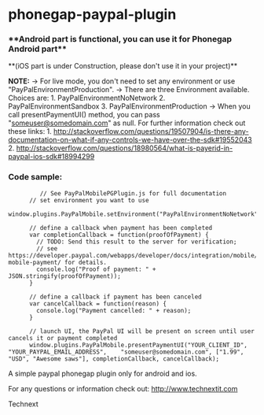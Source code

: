 phonegap-paypal-plugin
======================
<h3>**Android part is functional, you can use it for Phonegap Android part**</h3>
**(iOS part is under Construction, please don't use it in your project)**

**NOTE:**
    -> For live mode, you don't need to set any environment or use "PayPalEnvironmentProduction".
    -> There are three Environment available. Choices are:
      1. PayPalEnvironmentNoNetwork
      2. PayPalEnvironmentSandbox
      3. PayPalEnvironmentProduction
    -> When you call presentPaymentUI() method, you can pass "someuser@somedomain.com" as null.
       For further information check out these links:
       1. http://stackoverflow.com/questions/19507904/is-there-any-documentation-on-what-if-any-controls-we-have-over-the-sdk#19552043
       2. http://stackoverflow.com/questions/18980564/what-is-payerid-in-paypal-ios-sdk#18994299
    

<h3>Code sample:</h3>

             // See PayPalMobilePGPlugin.js for full documentation
		  // set environment you want to use
		  window.plugins.PayPalMobile.setEnvironment("PayPalEnvironmentNoNetwork");

		  // define a callback when payment has been completed
		  var completionCallback = function(proofOfPayment) {
		    // TODO: Send this result to the server for verification;
		    // see https://developer.paypal.com/webapps/developer/docs/integration/mobile/verify-mobile-payment/ for details.
		    console.log("Proof of payment: " + JSON.stringify(proofOfPayment));
		  }

		  // define a callback if payment has been canceled
		  var cancelCallback = function(reason) {
		    console.log("Payment cancelled: " + reason);
		  }

		  // launch UI, the PayPal UI will be present on screen until user cancels it or payment completed
		  window.plugins.PayPalMobile.presentPaymentUI("YOUR_CLIENT_ID", "YOUR_PAYPAL_EMAIL_ADDRESS",    "someuser@somedomain.com", ["1.99", "USD", "Awesome saws"], completionCallback, cancelCallback);

A simple paypal phonegap plugin only for android and ios.

For any questions or information check out: http://www.technextit.com

Technext
